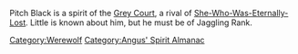 Pitch Black is a spirit of the [Grey Court](Grey_Court "wikilink"), a
rival of
[She-Who-Was-Eternally-Lost](She-Who-Was-Eternally-Lost "wikilink").
Little is known about him, but he must be of Jaggling Rank.

[Category:Werewolf](Category:Werewolf "wikilink") [Category:Angus'
Spirit Almanac](Category:Angus'_Spirit_Almanac "wikilink")